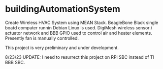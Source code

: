 # buildingAutomationSystem
Create Wireless HVAC System using MEAN Stack.  BeagleBone Black single boatd computer runnin Debian Linux is used. DigiMesh wireless sensor / actuator network and BBB GPIO used to control air and heater elements.  Presently fan is manually controlled.

This project is very preliminary and under development.

8/23/23 UPDATE: I need to resurrect this project on RPi SBC instead of TI BBB SBC.
